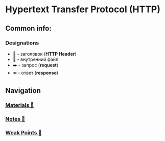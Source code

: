 # Hypertext Transfer Protocol (HTTP)

## Common info:

### Designations
- 🎩 - заголовок (**HTTP Header**)
- 📂 - внутренний файл
- ➡️ - запрос (**request**)
- ⬅️ - ответ (**response**)

## Navigation

### [Materials 📂](./materials.md)
### [Notes 📂](./notes.md)
### [Weak Points 📂](./weak-points.md)

